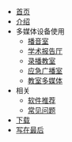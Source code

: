 <!-- docs/_sidebar.md -->

* [首页](/)
* [介绍](/first.md)
* 多媒体设备使用
  * [播音室](/bys.md)
  * [学术报告厅](/bgt.md)
  * [录播教室](lb.md)
  * [应急广播室](gb.md)
  * [教室多媒体](/js.md)
* 相关
  * [软件推荐](/softs.md)
  * [常见问题](/faqs.md)
* [下载](/downs.md)
* [写在最后](/last.md)
